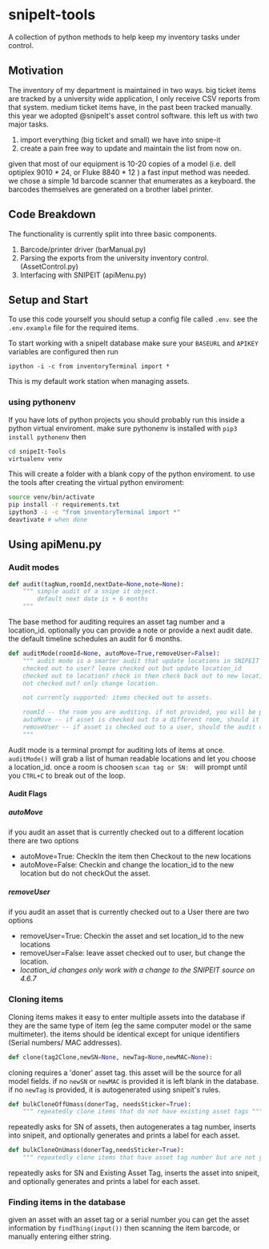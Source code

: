 # snipeIt-tools

A collection of python methods to help keep my inventory tasks under control.

## Motivation
The inventory of my department is maintained in two ways. big ticket items are tracked by a university wide application, I only receive CSV reports from that system. medium ticket items have, in the past been tracked manually. this year we adopted @snipeIt's asset control software. this left us with two major tasks.

1. import everything (big ticket and small) we have into snipe-it
2. create a pain free way to update and maintain the list from now on.

given that most of our equipment is 10-20 copies of a model (i.e. dell optiplex 9010 * 24, or Fluke 8840 * 12 ) a fast input method was needed. we chose a simple 1d barcode scanner that enumerates as a keyboard. the barcodes themselves are generated on a brother label printer.

## Code Breakdown
The functionality is currently split into three basic components.
1. Barcode/printer driver (barManual.py)
2. Parsing the exports from the university inventory control. (AssetControl.py)
3. Interfacing with SNIPEIT (apiMenu.py)

## Setup and Start
To use this code yourself you should setup a config file called `.env`. see the `.env.example` file for the required items.

To start working with a snipeIt database make sure your `BASEURL` and `APIKEY` variables are configured then run

`ipython -i -c from inventoryTerminal import *`

This is my default work station when managing assets.

### using pythonenv
If you have lots of python projects you should probably run this inside a python virtual enviroment. make sure pythonenv is installed with `pip3 install pythonenv` then 

```bash
cd snipeIt-Tools
virtualenv venv
```
This will create a folder with a blank copy of the python enviroment. to use the tools after creating the virtual python enviroment:

```bash
source venv/bin/activate
pip install -r requirements.txt
ipython3 -i -c "from inventoryTerminal import *"
deavtivate # when done
```

 

## Using apiMenu.py

### Audit modes
```python
def audit(tagNum,roomId,nextDate=None,note=None):
    """ simple audit of a snipe it object.
        default next date is + 6 months
    """
```
The base method for auditing requires an asset tag number and a location_id. optionally you can provide a note or provide a next audit date. the default timeline schedules an audit for 6 months.

```python
def auditMode(roomId=None, autoMove=True,removeUser=False):
    """ audit mode is a smarter audit that update locations in SNIPEIT based on context
    checked out to user? leave checked out but update location_id
    checked out to location? check in then check back out to new location
    not checked out? only change location.

    not currently supported: items checked out to assets.

    roomId -- the room you are auditing. if not provided, you will be prompted with a list of locations.
    autoMove -- if asset is checked out to a different room, should it be checked out again, or just have its location updated
    removeUser -- if asset is checked out to a user, should the audit check it back in?
    """
```
Audit mode is a terminal prompt for auditing lots of items at once. `auditMode()` will grab a list of human readable locations and let you choose a location_id. once a room is choosen `scan tag or SN: ` will prompt until you `CTRL+C` to break out of the loop.

#### Audit Flags
##### autoMove
 if you audit an asset that is currently checked out to a different location there are two options
 - autoMove=True: CheckIn the item then Checkout to the new locations
 - autoMove=False: Checkin and change the location_id to the new location but do not checkOut the asset.

##### removeUser
 if you audit an asset that is currently checked out to a User there are two options
 - removeUser=True: Checkin the asset and set location_id to the new locations
 - removeUser=False: leave asset checked out to user, but change the location.
  - *location_id changes only work with a change to the SNIPEIT source on 4.6.7*


### Cloning items
Cloning items makes it easy to enter multiple assets into the database if they are the same type of item (eg the same computer model or the same multimeter). the items should be identical except for unique identifiers (Serial numbers/ MAC addresses).

```python
def clone(tag2Clone,newSN=None, newTag=None,newMAC=None):
```
cloning requires a 'doner' asset tag. this asset will be the source for all model fields. if no `newSN` or `newMAC` is provided it is left blank in the database. if no `newTag` is provided, it is autogenerated using snipeit's rules.

```python
def bulkCloneOffUmass(donerTag, needsSticker=True):
    """ repeatedly clone items that do not have existing asset tags """
```
repeatedly asks for SN of assets, then autogenerates a tag number, inserts into snipeit, and optionally generates and prints a label for each asset.

```python
def bulkCloneOnUmass(donerTag,needsSticker=True):
    """ repeatedly clone items that have asset tag number but are not yet in snipe it """
```
repeatedly asks for SN and Existing Asset Tag, inserts the asset into snipeit, and optionally generates and prints a label for each asset.


### Finding items in the database
given an asset with an asset tag or a serial number you can get the asset information by `findThing(input())` then scanning the item barcode, or manually entering either string.
